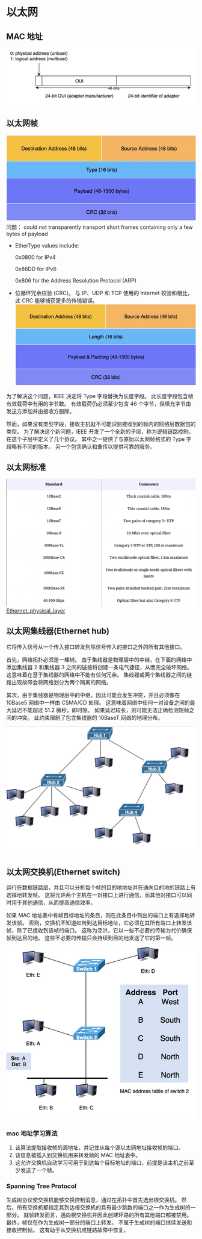 # 以太网
## MAC 地址
![以太网地址格式](../img/以太网地址格式.jpg)

## 以太网帧
![以太网DIX帧](../img/以太网DIX帧.jpg)
问题：
could not transparently transport short frames containing only a few bytes of payload

* EtherType values include:

    0x0800 for IPv4
    
    0x86DD for IPv6
    
    0x806 for the Address Resolution Protocol (ARP)
* 位循环冗余校验 (CRC)。 与 IP、UDP 和 TCP 使用的 Internet 校验和相比，此 CRC 能够捕获更多的传输错误。
![以太网802.3帧](../img/以太网802.3帧.jpg)

为了解决这个问题，IEEE 决定将 Type 字段替换为长度字段。 此长度字段包含帧有效载荷中有用的字节数。 有效载荷仍必须至少包含 46 个字节，但填充字节由发送方添加并由接收方删除。

然而，如果没有类型字段，接收主机就不可能识别接收到的帧内的网络层数据包的类型。 为了解决这个新问题，IEEE 开发了一个全新的子层，称为逻辑链路控制。 在这个子层中定义了几个协议。 其中之一提供了与原始以太网帧格式的 Type 字段略有不同的版本。 另一个包含确认和重传以提供可靠的服务。

## 以太网标准
![以太网标准](../img/以太网标准.jpg)
[Ethernet_physical_layer](https://en.wikipedia.org/wiki/Ethernet_physical_layer)

## 以太网集线器(Ethernet hub)
它将传入信号从一个传入接口转发到除信号传入的接口之外的所有其他接口。

首先，网络拓扑必须是一棵树。 由于集线器是物理层中的中继，在下面的网络中添加集线器 2 和集线器 3 之间的链接将创建一条电气捷径，从而完全破坏网络。 这意味着在基于集线器的网络中不能有任何冗余。 集线器或两个集线器之间的链路出现故障会将网络划分为两个隔离的网络。

其次，由于集线器是物理层中的中继，因此可能会发生冲突，并且必须像在 10Base5 网络中一样由 CSMA/CD 处理。 这意味着网络中任何一对设备之间的最大延迟不能超过 51.2 微秒，即时隙。 如果延迟较长，则可能无法正确检测短帧之间的冲突。 此约束限制了包含集线器的 10BaseT 网络的地理分布。

![以太网集线器](../img/以太网集线器.jpg)

## 以太网交换机(Ethernet switch)
运行在数据链路层，并且可以分析每个帧的目的地地址并在通向目的地的链路上有选择地转发帧。 这将允许两个主机在一对接口上进行通信，而其他对接口可以同时用于其他通信，从而提高通信效率。

如果 MAC 地址表中有帧目标地址的条目，则在此条目中列出的端口上有选择地转发该帧。 否则，交换机不知道如何到达目标地址，它必须在其所有端口上转发该帧，除了已接收到该帧的端口。 这称为泛洪，它以一些不必要的传输为代价确保帧到达目的地。 这些不必要的传输只会持续到目的地发送了它的第一帧。

![以太网交换机](../img/以太网交换机.jpg)

### mac 地址学习算法

1. 该算法提取接收帧的源地址，并记住从每个源以太网地址接收帧的端口。
2. 该信息被插入到交换机用来转发帧的 MAC 地址表中。
3. 这允许交换机自动学习可用于到达每个目标地址的端口，前提是该主机之前至少发送了一个帧。

### Spanning Tree Protocol
生成树协议使交换机能够交换控制消息，通过在拓扑中首先选出根交换机。 然后，所有交换机都指定其到达根交换机的具有最少跳数的端口之一作为生成树的一部分。 就帧转发而言，通向根交换机并因此创建环路的所有其他端口都被禁用。 最终，帧仅在作为生成树一部分的端口上转发。 不属于生成树的端口继续发送和接收控制帧。 这有助于从交换机或链路故障中恢复。